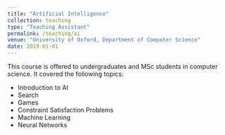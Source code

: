 ```yaml
---
title: "Artificial Intelligence"
collection: teaching
type: "Teaching Assistant"
permalink: /teaching/ai
venue: "University of Oxford, Department of Computer Science"
date: 2019-01-01
---
```


This course is offered to undergraduates and MSc students in computer science. It covered the following topics:
* Introduction to AI
* Search
* Games
* Constraint Satisfaction Problems
* Machine Learning
* Neural Networks